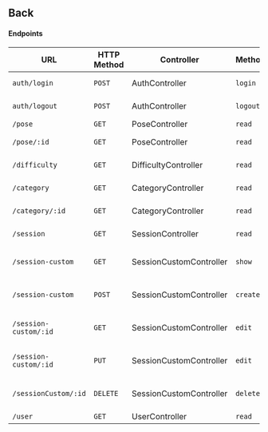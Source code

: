 ## Back

#### Endpoints

| URL                   | HTTP Method | Controller              | Method   | Content                   |
| --------------------- | ----------- | ----------------------- | -------- | ------------------------- |
| `auth/login`          | `POST`      | AuthController          | `login`  | Login form                |
| `auth/logout`         | `POST`      | AuthController          | `logout` | Logout form               |
| `/pose`               | `GET`       | PoseController          | `read`   | List poses                |
| `/pose/:id`           | `GET`       | PoseController          | `read`   | A specific pose           |
| `/difficulty`         | `GET`       | DifficultyController    | `read`   | List difficulties         |
| `/category`           | `GET`       | CategoryController      | `read`   | List categories           |
| `/category/:id`       | `GET`       | CategoryController      | `read`   | A specific category       |
| `/session`            | `GET`       | SessionController       | `read`   | List sessions             |
| `/session-custom`     | `GET`       | SessionCustomController | `show`   | List session custom       |
| `/session-custom`     | `POST`      | SessionCustomController | `create` | Create session custom     |
| `/session-custom/:id` | `GET`       | SessionCustomController | `edit`   | A specific session custom |
| `/session-custom/:id` | `PUT`       | SessionCustomController | `edit`   | Update session custom     |
| `/sessionCustom/:id`  | `DELETE`    | SessionCustomController | `delete` | Delete session custom     |
| `/user`               | `GET`       | UserController          | `read`   | List users                |
